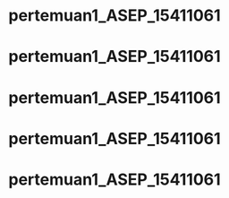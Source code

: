 # pertemuan1_ASEP_15411061
# pertemuan1_ASEP_15411061
# pertemuan1_ASEP_15411061
# pertemuan1_ASEP_15411061
# pertemuan1_ASEP_15411061
